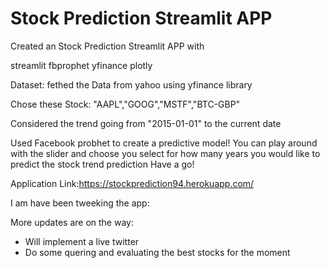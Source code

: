 # Stock Prediction Streamlit APP

Created an Stock Prediction Streamlit APP with

streamlit
fbprophet
yfinance
plotly

Dataset: fethed the Data from yahoo using yfinance library

Chose these Stock:
"AAPL","GOOG","MSTF","BTC-GBP"

Considered the trend going from "2015-01-01" to the current date

Used Facebook probhet to create a predictive model! 
You can play around with the slider and choose you select for how many years you would like to predict the stock trend prediction
Have a go!

Application Link:https://stockprediction94.herokuapp.com/

I am have been tweeking the app:

More updates are on the way:

- Will implement a live twitter  
- Do some quering and evaluating the best stocks for the moment